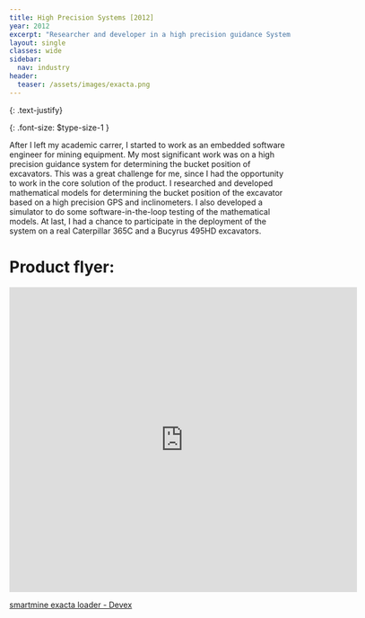 ```yaml
---
title: High Precision Systems [2012]
year: 2012
excerpt: "Researcher and developer in a high precision guidance System for excavators"
layout: single
classes: wide
sidebar:
  nav: industry
header:
  teaser: /assets/images/exacta.png
---
```


{: .text-justify}

{: .font-size: $type-size-1 }

After I left my academic carrer, I started to work as an embedded software engineer for mining equipment. My most significant work was on a high precision guidance system for determining the bucket position of excavators. This was a great challenge for me, since I had the opportunity to work in the core solution of the product. I researched and developed mathematical models for determining the bucket position of the excavator based on a high precision GPS and inclinometers. I also developed a simulator to do some software-in-the-loop testing of the mathematical models. At last, I had a chance to participate in the deployment of the system on a real Caterpillar 365C and a Bucyrus 495HD excavators.

# Product flyer:
<iframe width="620px" height="543px" src="https://www.yumpu.com/en/embed/view/4lrRmtACFNJwT5ke" frameborder="0" allowfullscreen="true"  allowtransparency="true"></iframe>

<a href="https://www.yumpu.com/en/document/view/53136418/smartmine-exacta-loader-devex" title="smartmine exacta loader - Devex" target="_blank">smartmine exacta loader - Devex</a>
